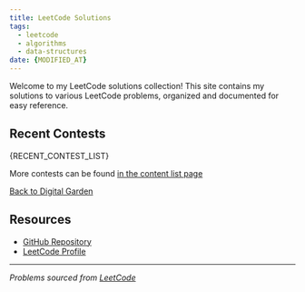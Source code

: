 ```yaml
---
title: LeetCode Solutions
tags:
  - leetcode
  - algorithms
  - data-structures
date: {MODIFIED_AT}
---
```


Welcome to my LeetCode solutions collection! This site contains my solutions to various LeetCode problems, organized and documented for easy reference.

## Recent Contests

{RECENT_CONTEST_LIST}

More contests can be found [in the content list page](contests_list.md)

[Back to Digital Garden](https://www.hwendev.com)

## Resources

- [GitHub Repository](https://github.com/hwennnn/digital-garden/tree/leetcode/content)
- [LeetCode Profile](https://leetcode.com/theonepieceisreal/)

---

_Problems sourced from [LeetCode](https://leetcode.com/)_
